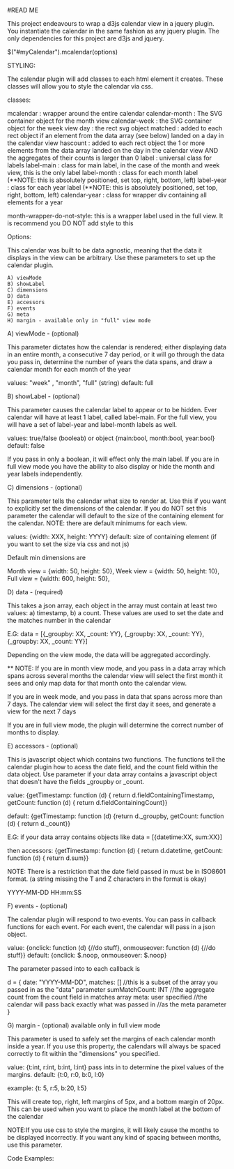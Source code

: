 
#READ ME


This project endeavours to wrap a d3js calendar view in a jquery plugin. You 
instantiate the calendar in the same fashion as any jquery plugin. The only 
dependencies for this project are d3js and jquery.


<div id="myCalendar"> </div>

$("#myCalendar").mcalendar(options)



STYLING:

The calendar plugin will add classes to each html element it creates. These 
classes will allow you to style the calendar via css.

classes:

mcalendar       : wrapper around the entire calendar
calendar-month  : The SVG container object for the month view
calendar-week   : the SVG container object for the week view
day             : the rect svg object
matched         : added to each rect object if an element from the data array (see below)
                  landed on a day in the calendar view
hascount        : added to each rect object the 1 or more elements from the data array
                  landed on the day in the calendar view AND the aggregates of their
                  counts is larger than 0
label           : universal class for labels
label-main      : class for main label, in the case of the month and week view, this is the only label
label-month     : class for each month label (**NOTE: this is absolutely positioned, set top, right, bottom, left)
label-year      : class for each year label (**NOTE: this is absolutely positioned, set top, right, bottom, left)
calendar-year   : class for wrapper div containing all elements for a year

month-wrapper-do-not-style: this is a wrapper label used in the full view. It is recommend you DO NOT add style to this


Options:

This calendar was built to be data agnostic, meaning that the data it displays
in the view can be arbitrary. Use these parameters to set up the calendar plugin.


    A) viewMode
    B) showLabel
    C) dimensions
    D) data
    E) accessors
    F) events
    G) meta
    H) margin - available only in "full" view mode



A) viewMode - (optional)

This parameter dictates how the calendar is rendered; either displaying
data in an entire month, a consecutive 7 day period, or it will go through the
data you pass in, determine the number of years the data spans, and draw a calendar month
for each month of the year


values: "week" , "month", "full" (string)
default: full


B) showLabel - (optional)

This parameter causes the calendar label to appear or to be hidden. Ever calendar will
have at least 1 label, called label-main. For the full view, you will have a set of label-year
and label-month labels as well.


values: true/false (booleab) or object {main:bool, month:bool, year:bool}
default: false


If you pass in only a boolean, it will effect only the main label. If you are in full view mode
you have the ability to also display or hide the month and year labels independently.


C) dimensions - (optional)

This parameter tells the calendar what size to render at. Use this if
you want to explicitly set the dimensions of the calendar. If you do NOT
set this parameter the calendar will default to the size of the containing
element for the calendar. NOTE: there are default minimums for each view.


values: {width: XXX, height: YYYY}
default: size of containing element (if you want to set the size via css and not js)

Default min dimensions are

Month view  = {width: 50, height: 50},
Week view   = {width: 50, height: 10},
Full view   = {width: 600, height: 50},

D) data - (required)

This takes a json array, each object in the array must contain at least two values: a)
timestamp, b) a count. These values are used to set the date and the matches number
in the calendar

E.G: data = [{_groupby: XX, _count: YY}, {_groupby: XX, _count: YY}, {_groupby: XX, _count: YY}]

Depending on the view mode, the data will be aggregated accordingly. 

** NOTE: 
If you are in month view mode, and you pass in a data array which spans across several months
the calendar view will select the first month it sees and only map data for that month 
onto the calendar view.

If you are in week mode, and you pass in data that spans across more than 7 days. The calendar
view will select the first day it sees, and generate a view for the next 7 days

If you are in full view mode, the plugin will determine the correct number of months to display.


E) accessors - (optional)

This is javascript object which contains two functions. The functions tell the calendar
plugin how to acess the date field, and the count field within the data object. Use 
parameter if your data array contains a javascript object that doesn't have the fields
_groupby or _count.


value: {getTimestamp: function (d) { return d.fieldContainingTimestamp,
        getCount: function (d) { return d.fieldContainingCount}}

default: {getTimestamp: function (d) {return d._groupby, 
          getCount: function (d) { return d._count}}

E.G: if your data array contains objects like data = [{datetime:XX, sum:XX}]

then accessors: {getTimestamp: function (d) { return d.datetime,
                 getCount: function (d) { return d.sum}}


NOTE: There is a restriction that the date field passed in must be in ISO8601 format. (a string missing
the T and Z characters in the format is okay)

YYYY-MM-DD HH:mm:SS


F) events - (optional)

The calendar plugin will respond to two events. You can pass in callback functions
for each event. For each event, the calendar will pass in a json object. 

value: {onclick: function (d) {//do stuff}, onmouseover: function (d) {//do stuff}}
default:  {onclick: $.noop, onmouseover: $.noop}

The parameter passed into to each callback is 

d = {
    date: "YYYY-MM-DD",
    matches: [] //this is a subset of the array you passed in as the "data" parameter
    sumMatchCount: INT //the aggregate count from the count field in matches array
    meta: user specified //the calendar will pass back exactly what was passed in 
                         //as the meta parameter
}

G) margin - (optional) available only in full view mode


This parameter is used to safely set the margins of each calendar month inside a year. If you use this
property, the calendars will always be spaced correctly to fit within the "dimensions" you specified.

value: {t:int, r:int, b:int, l:int} pass ints in to determine the pixel values of the margins.
default: {t:0, r:0, b:0, l:0}


example: {t: 5, r:5, b:20, l:5}

This will create top, right, left margins of 5px, and a bottom margin of 20px. This can be used when you want
to place the month label at the bottom of the calendar


NOTE:If you use css to style the margins, it will likely cause the months to be displayed incorrectly. If you want
any kind of spacing between months, use this parameter.




Code Examples:

<div id="calendar-anchor">  </div>



<script>

    //Option param declaration -------------
    var getId = function (obj) { return obj._groupby;};
    var getCount = function (obj) { return obj._count;}

    var onclick = function (d) {
                   console.log("click")
                   console.log(d);
               }

    var onmouseover = function (d) {
                        console.log("mouseover")
                        console.log(d);
                    }

    var  events = { onclick: onclick,
                    onmouseover: onmouseover
                }

    var accessors = {getTimestamp: getId,
                     getCount: getCount}


    //Compose options object ----------------
    var obj = {viewMode: "month",
              showLabel: true,
              data:myDataArray,
              accessors: accessors,
              events:  events,
              dimensions: {width:100, height:100}};



    //Instantiate jquery plugin ---------------
    $("#calendar-anchor").mcalendar(obj);

</script>


